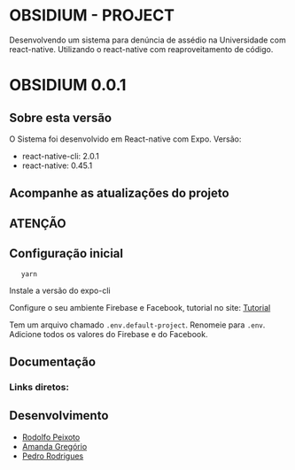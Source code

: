 # OBSIDIUM - PROJECT
Desenvolvendo um sistema para denúncia de assédio na Universidade com react-native. Utilizando o react-native com reaproveitamento de código.

OBSIDIUM 0.0.1
================

Sobre esta versão
---------------------
O Sistema foi desenvolvido em React-native com Expo.
Versão:
 - react-native-cli: 2.0.1
 - react-native: 0.45.1

Acompanhe as atualizações do projeto
---------------------



ATENÇÃO
---------------------



Configuração inicial
---------------------
```
   yarn
```
Instale a versão do expo-cli

Configure o seu ambiente Firebase e Facebook, tutorial no site:
[Tutorial](https://www.instamobile.io/react-native-tutorials/facebook-login-react-native-firebase/)

Tem um arquivo chamado `.env.default-project`. Renomeie para `.env`.
Adicione todos os valores do Firebase e do Facebook.

Documentação
---------------------


### Links diretos:


Desenvolvimento
---------------------
-   [Rodolfo Peixoto](http://www.rodolfopeixoto.com.br/)
-   [Amanda Gregório](http://)
-   [Pedro Rodrigues](http://)
